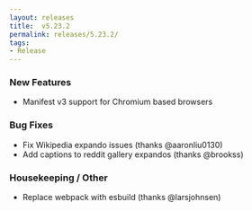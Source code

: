 ```yaml
---
layout: releases
title:  v5.23.2
permalink: releases/5.23.2/
tags:
- Release
---
```


### New Features

- Manifest v3 support for Chromium based browsers

### Bug Fixes

- Fix Wikipedia expando issues (thanks @aaronliu0130)
- Add captions to reddit gallery expandos (thanks @brookss)

### Housekeeping / Other

- Replace webpack with esbuild (thanks @larsjohnsen)
